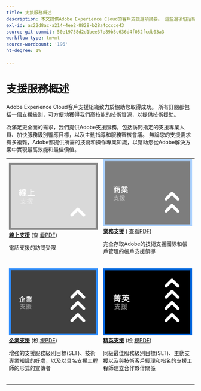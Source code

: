 ```yaml
---
title: 支援服務概述
description: 本文提供Adobe Experience Cloud的客戶支援選項摘要。 這些選項包括線上、業務、企業和精英。
exl-id: ac22d8ac-a214-4ee2-8828-b28a4cccce43
source-git-commit: 50e19758d2d1bee37e89b3c636d4f052fcdb03a3
workflow-type: tm+mt
source-wordcount: '196'
ht-degree: 1%

---
```


# 支援服務概述

Adobe Experience Cloud客戶支援組織致力於協助您取得成功。 所有訂閱都包括一個支援級別，可方便地獲得我們高技能的技術資源，以提供技術援助。

為滿足更全面的需求，我們提供Adobe支援服務，包括訪問指定的支援專業人員、加快服務級別響應目標，以及主動指導和服務審核會議。 無論您的支援需求有多複雜，Adobe都提供所需的技術和操作專業知識，以幫助您從Adobe解決方案中實現最高效能和最佳價值。

<table style="table-layout:fixed">
<tr>
  <td>
    <a href="online.md">
    <img alt="線上" src="assets/OnlineSupportThumbnail.png"/>
    </a>
    <div>
    <a href="online.md"><strong>線上支援</strong></a> (查 <a href="assets/OnlineSupportDatasheet.pdf" target="_blank">看PDF</a>)
    </div>
    <p>電話支援的訪問受限</p>
    <br>
  </td>
  <td>
    <a href="business.md">
      <img alt="企業" src="assets/BusinessSupportThumbnail.png">
    </a>
    <div>
    <a href="business.md"><strong>業務支援</strong></a> ( <a href="assets/BusinessSupportDatasheet.pdf" target="_blank">查看PDF</a>)
    </div>
    <p>完全存取Adobe的技術支援團隊和帳戶管理的帳戶支援領導</p>
    <br>
  </td>
</tr>
<tr>
  <td>
    <a href="enterprise.md">
    <img alt="企業" src="assets/EnterpriseSupportThumbnail.png"/>
    </a>
    <div>
    <a href="enterprise.md"><strong>企業支援</strong></a> (檢 <a href="assets/EnterpriseSupportDatasheet.pdf" target="_blank">視PDF</a>)
    </div>
    <p>增強的支援服務級別目標(SLT)、技術專業知識的好處，以及以具名支援工程師的形式的宣傳者</p>
    <br>
  </td>
  <td>
    <a href="elite.md">
      <img alt="精英" src="assets/EliteSupportThumbnail.png">
    </a>
    <div>
    <a href="elite.md"><strong>精英支援</strong></a> (檢 <a href="assets/EliteSupportDatasheet.pdf" target="_blank">視PDF</a>)
    </div>
    <p>同級最佳服務級別目標(SLT)、主動支援以及與技術客戶經理和指名的支援工程師建立合作夥伴關係</p>
    <br>
  </td>
</tr>
</table>
